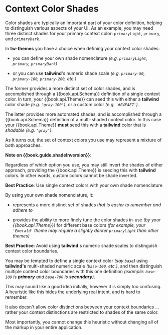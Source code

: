 # Context Color Shades

Color shades are typically an important part of your color definition,
helping to distinguish various aspects of your UI.  As an example, you
may need three distinct shades for your primary context color:
`primaryLight`, `primary`, and `primaryDark`.

In **tw-themes** you have a choice when defining your context color shades:

- you can define your own shade nomenclature _(e.g. `primaryLight`,
  `primary`, `primaryDark`)_

- or you can use **tailwind**'s numeric shade scale
  _(e.g. `primary-50`, `primary-100`, `primary-200`, etc.)_

The former provides a more distinct set of color shades, and is
accomplished through a {{book.api.Schema}} definition of a single
context color.  In turn, your {{book.api.Theme}} can seed this with
either a **tailwind** color shade _(e.g. `'gray-100'`)_, or a custom
color _(e.g. `'#E4E4E7'`)_.

The latter provides more automated shades, and is accomplished through
a {{book.api.Schema}} definition of a multi-shaded context color.  In
this case your {{book.api.Theme}} **must** seed this with a
**tailwind** color that is _shadable_ _(e.g. `'gray'`)_.

As it turns out, the set of context colors you use may represent a
mixture of both approaches.

**Note on {{book.guide.shadeInversion}}**: 

Regardless of which option you use, you may still invert the shades of
either approach, providing the {{book.api.Theme}} is seeding this with
**tailwind** colors.  In other words, custom colors cannot be shade
inverted.

**Best Practice**: Use single context colors with your own shade
nomenclature

By using your own shade nomenclature, it:

- represents a more distinct set of shades _that is easier to
  remember and adhere to_

- provides the ability to more finely tune the color shades in-use
  _(by your {{book.api.Theme}})_ for different base colors
  _(for example, your `'Emerald'` theme may require a slightly darker
  `primaryLight` than other themes)_


**Best Practice**: Avoid using **tailwind**'s numeric shade scales to
distinguish context color boundaries.

You may be tempted to define a single context color _(say `base`)_
using **tailwind's** multi-shaded numeric scale _(`base-100`, etc.)_,
and then distinguish multiple context color boundaries with this one
definition _(example: `base-100` is **primary** and `base-700` is
**secondary**)_.

This may sound like a good idea initially, however it is simply too
confusing.  A heuristic like this hides the underlying real intent,
and is hard to remember.

It also doesn't allow color distinctions between your context
boundaries ... rather your context distinctions are restricted to
shades of the same color.

Most importantly, you cannot change this heuristic without changing
all of the markup in your entire application.
